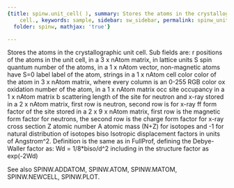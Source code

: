 ```yaml
---
{title: spinw.unit_cell( ), summary: Stores the atoms in the crystallographic unit
    cell., keywords: sample, sidebar: sw_sidebar, permalink: spinw_unit_cell.html,
  folder: spinw, mathjax: 'true'}

---
```

Stores the atoms in the crystallographic unit cell.
Sub fields are:
  r       positions of the atoms in the unit cell, in a
          3 x nAtom matrix, in lattice units
  S       spin quantum number of the atoms, in a 1 x nAtom
          vector, non-magnetic atoms have S=0
  label   label of the atom, strings in a 1 x nAtom cell
  color   color of the atom in 3 x nAtom matrix, where every
          column is an 0-255 RGB color
  ox      oxidation number of the atom, in a 1 x nAtom matrix
  occ     site occupancy in a 1 x nAtom matrix
  b       scattering length of the site for neutron and x-ray
          stored in a 2 x nAtom matrix, first row is neutron,
          second row is for x-ray
  ff      form factor of the site stored in a 2 x 9 x nAtom
          matrix, first row is the magnetic form factor for
          neutrons, the second row is the charge form factor
          for x-ray cross section
  Z       atomic number
  A       atomic mass (N+Z) for isotopes and -1 for natural
          distribution of isotopes
  biso    Isotropic displacement factors in units of Angstrom^2.
          Definition is the same as in FullProf, defining the
          Debye-Waller factor as:
              Wd = 1/8*biso/d^2
          including in the structure factor as exp(-2Wd)
 
See also SPINW.ADDATOM, SPINW.ATOM, SPINW.MATOM, SPINW.NEWCELL, SPINW.PLOT.
